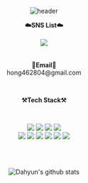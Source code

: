 <div align="center">

![header](https://capsule-render.vercel.app/api?type=waving&color=auto&height=300&section=header&text=HongRyeol&fontSize=70&animation=fadeIn&fontAlignY=75&desc=Hi👋%20I'm%20Front-End%20Developer&descAlignY=51&descAlign=62)


<p align="center">
    <Strong>☁️SNS List☁️</Strong><br><br>
    <a href="https://velog.io/@hong462804" target="_blank"><img src="https://img.shields.io/badge/Velog-23E7E7E7?style=flat-square&logo=Velog&logoColor=white"/></a>
    <br>
<br><br>
<Strong>📧Email📧</Strong>
<br>
hong462804@gmail.com
<br>

</p>

<br>


<p align="center">
    <Strong>⚒️Tech Stack⚒️</Strong><br>
</p>

<br>
<p align="center" display="inline-block">
 <img src="https://img.shields.io/badge/HTML-E34F26?style=for-the-badge&logo=HTML5&logoColor=white"/></a> 
  <img src="https://img.shields.io/badge/CSS-1572B6?style=for-the-badge&logo=CSS3&logoColor=white"/></a>
  <img src="https://img.shields.io/badge/JavaScript-F7DF1E?style=for-the-badge&logo=JavaScript&logoColor=black"/></a>
    <img src="https://img.shields.io/badge/React-61DAFB?style=for-the-badge&logo=React&logoColor=white"/></a>
    <br>
   <img src="https://img.shields.io/badge/Sass-CC6699?style=for-the-badge&logo=Sass&logoColor=white"/></a>
  <img src="https://img.shields.io/badge/Tailwind CSS-06B6D4?style=for-the-badge&logo=Tailwind CSS&logoColor=white"/></a>
  <img src="https://img.shields.io/badge/Bootstrap-7952B3?style=for-the-badge&logo=Bootstrap&logoColor=white"/></a>
        <img src="https://img.shields.io/badge/jQuery-0769AD?style=for-the-badge&logo=jQuery&logoColor=white"/></a>
    <img src="https://img.shields.io/badge/mysql-4479A1?style=for-the-badge&logo=mysql&logoColor=white"></a>
    <img src="https://img.shields.io/badge/Python-3776AB?style=for-the-badge&logo=Python&logoColor=white"> 
</p>

<br>
<br>

![Dahyun's github stats](https://github-readme-stats.vercel.app/api?username=Hongryeoll&show_icons=true)
</div>
